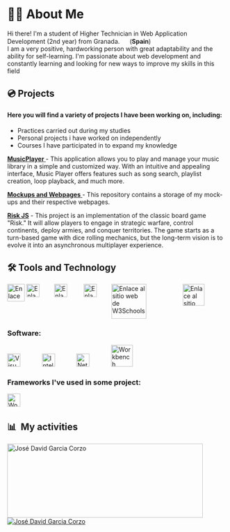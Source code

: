 <h1>👨‍🦲 About Me</h1>

Hi there! I'm a student of Higher Technician in Web Application Development (2nd year) from Granada. <img src="https://user-images.githubusercontent.com/108841509/227047690-8b8c901b-e00c-4de5-802f-5f74e0850d18.png" width="15"> (<b>Spain</b>)<br> 
I am a very positive, hardworking person with great adaptability and the ability for self-learning. 
I'm passionate about web development and constantly learning and looking for new ways to improve my skills in this field

<h2>💿 Projects</h2>

<h4>Here you will find a variety of projects I have been working on, including:</h4>
<ul>
<li>Practices carried out during my studies</li>
<li>Personal projects i have worked on independently</li>
<li>Courses I have participated in to expand my knowledge</li>
</ul>

<a href="https://github.com/ATOJ5/MusicPlayer"> <b>MusicPlayer</b> </a> - This application allows you to play and manage your music library in a simple and customized way. With an intuitive and appealing interface, Music Player offers features such as song search, playlist creation, loop playback, and much more.

<a href="https://github.com/jdgc5/Mockups-and-Webpages"> <b>Mockups and Webpages</b> </a> - This repository contains a storage of my mock-ups and their respective webpages.

<a href="https://github.com/jdgc5/RiskJS"><b>Risk JS</b></a> - This project is an implementation of the classic board game "Risk." It will allow players to engage in strategic warfare, control continents, deploy armies, and conquer territories. The game starts as a turn-based game with dice rolling mechanics, but the long-term vision is to evolve it into an asynchronous multiplayer experience.
<h2>🛠️ Tools and Technology</h2>

<div style="display: flex; justify-content: space-around;">
<a href="https://www.w3schools.com/html/default.asp"><img src="https://encrypted-tbn0.gstatic.com/images?q=tbn:ANd9GcQpngGRjYX1ca7qAADU3K6eGLj7ShQE3L2otdzfryl_Y9Ht2QRoQKYQbsXd36XIxMbYOw0&usqp=CAU" width="40" alt="Enlace al sitio web de W3Schools" title="https://www.w3schools.com/html/default.asp"></a> &nbsp; &nbsp;
<a href="https://www.w3schools.com/css"><img src="https://upload.wikimedia.org/wikipedia/commons/thumb/d/d5/CSS3_logo_and_wordmark.svg/1200px-CSS3_logo_and_wordmark.svg.png" width="30" style="margin-right: 30px;"  alt="Enlace al sitio web de W3Schools" title="https://www.w3schools.com/css/"></a> &nbsp; &nbsp;
<a href="https://www.w3schools.com/js/default.asp"><img src="https://encrypted-tbn0.gstatic.com/images?q=tbn:ANd9GcTab05l3ndGtZqyqxgTeOkmB7g2eDGyYrQp60gRu108tIEXOLQTl8tf9Jpx90UiNJEIv1Q&usqp=CAU" width="30" style="margin-right: 30px;"  alt="Enlace al sitio web de W3Schools" title="https://www.w3schools.com/js/default.asp"></a> &nbsp;&nbsp;
<a href="https://www.w3schools.com/java/default.asp"><img src="https://upload.wikimedia.org/wikipedia/en/thumb/3/30/Java_programming_language_logo.svg/1200px-Java_programming_language_logo.svg.png" width="30" style="margin-right: 30px;"  alt="Enlace al sitio web de W3Schools" title="https://www.w3schools.com/java/default.asp"></a> &nbsp; &nbsp;
<a href="https://www.w3schools.com/java/default.asp"><img src="https://upload.wikimedia.org/wikipedia/en/c/cc/JavaFX_Logo.png" width="80" style="margin-right: 80px;"  alt="Enlace al sitio web de W3Schools" title="https://www.w3schools.com/java/default.asp"></a> &nbsp; &nbsp;
<a href="https://www.w3schools.com/mysql/default.asp"><img src="https://upload.wikimedia.org/wikipedia/fr/thumb/6/62/MySQL.svg/1200px-MySQL.svg.png" width="50" style="margin-right: 50px;"  alt="Enlace al sitio web de W3Schools" title="https://www.w3schools.com/mysql/default.asp"></a> &nbsp;
</div>

<h3>Software:</h3>
<a href="https://code.visualstudio.com/"><img src="https://upload.wikimedia.org/wikipedia/commons/thumb/9/9a/Visual_Studio_Code_1.35_icon.svg/2048px-Visual_Studio_Code_1.35_icon.svg.png" width="30" style="margin-right: 30px;"  alt="Visual Studio Code" title="https://code.visualstudio.com/"></a> &nbsp; &nbsp;
<a href="https://www.jetbrains.com/es-es/idea/"><img src="https://user-images.githubusercontent.com/108841509/227059016-6110a03b-3de0-4f12-b17a-289ca4da8536.png" width="30" style="margin-right: 30px;"  alt="IntelliJ" title="https://www.jetbrains.com/es-es/idea/"></a> &nbsp; &nbsp;
<a href="https://netbeans.apache.org/"><img src="https://upload.wikimedia.org/wikipedia/commons/thumb/9/98/Apache_NetBeans_Logo.svg/1200px-Apache_NetBeans_Logo.svg.png" width="30" style="margin-right: 30px;"  alt="NetBeans" title="https://netbeans.apache.org/"></a> &nbsp; &nbsp;
<a href="https://www.mysql.com/products/workbench/"><img src="https://user-images.githubusercontent.com/108841509/227059624-7a9591f1-4e2c-48fe-bd4d-56041b1e1dd9.png" width="50" style="margin-right: 70px;"  alt="Workbench" title="https://www.mysql.com/products/workbench/"></a> &nbsp; &nbsp;

<h3>Frameworks I've used in some project:</h3>
<a href="https://getbootstrap.com/"><img src="https://upload.wikimedia.org/wikipedia/commons/thumb/b/b2/Bootstrap_logo.svg/1200px-Bootstrap_logo.svg.png" width="30" style="margin-right: 50px;"  alt="Workbench" title="https://getbootstrap.com/"></a> &nbsp; &nbsp;

<div>

  ## 📊 &nbsp;My activities
  <a href="https://github.com/jdgc5">
    <img width=450 height=170 align="center" alt="José David Garcia Corzo" src="https://github-readme-stats.vercel.app/api?username=jdgc5&theme=algolia&show_icons=true&bg_color=0D1117&hide_border=true&count_private=true" />
  </a>
  <a href="[https://github.com/jdgc5](https://github.com/jdgc5)">
    <img align="center" alt="José David Garcia Corzo" src="https://github-readme-stats.vercel.app/api/top-langs/?username=jdgc5&theme=algolia&layout=compact&bg_color=0D1117&hide_border=true&count_private=true" />
  </a>
<br>
  <br>
</div>


